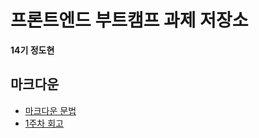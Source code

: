 # 프론트엔드 부트캠프 과제 저장소

**14기 정도현**

## 마크다운

- [마크다운 문법](./src/md/markdown.md)
- [1주차 회고](./src/md/week1-retrospect.md)
